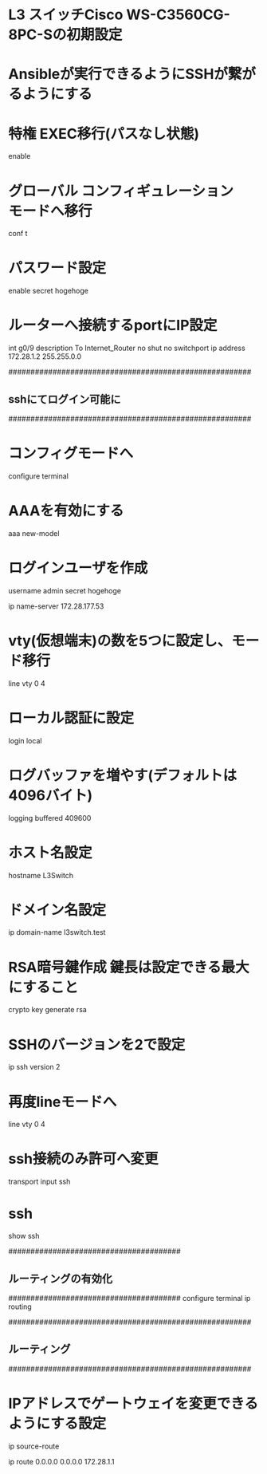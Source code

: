 # L3 スイッチCisco WS-C3560CG-8PC-Sの初期設定
# Ansibleが実行できるようにSSHが繋がるようにする

# 特権 EXEC移行(パスなし状態)
enable

# グローバル コンフィギュレーション　モードへ移行
conf t

# パスワード設定
enable secret hogehoge

# ルーターへ接続するportにIP設定
int g0/9
description To Internet_Router
no shut
no switchport
ip address 172.28.1.2 255.255.0.0

#######################################################
## sshにてログイン可能に
#######################################################
# コンフィグモードへ
configure terminal

# AAAを有効にする
aaa new-model

# ログインユーザを作成
username admin secret hogehoge

ip name-server 172.28.177.53

# vty(仮想端末)の数を5つに設定し、モード移行
line vty 0 4
# ローカル認証に設定
login local

# ログバッファを増やす(デフォルトは4096バイト)
logging buffered 409600

# ホスト名設定
hostname L3Switch

# ドメイン名設定
ip domain-name l3switch.test

# RSA暗号鍵作成 鍵長は設定できる最大にすること
crypto key generate rsa

# SSHのバージョンを2で設定
ip ssh version 2

# 再度lineモードへ
line vty 0 4

# ssh接続のみ許可へ変更
transport input ssh

# ssh
show ssh

#######################################
## ルーティングの有効化
#######################################
configure terminal
ip routing

#######################################################
## ルーティング
#######################################################
# IPアドレスでゲートウェイを変更できるようにする設定
ip source-route

ip route 0.0.0.0 0.0.0.0 172.28.1.1
